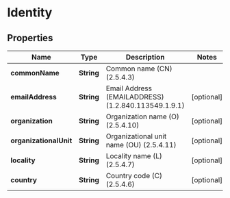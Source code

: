 
# Identity

## Properties
Name | Type | Description | Notes
------------ | ------------- | ------------- | -------------
**commonName** | **String** | Common name (CN) (2.5.4.3) | 
**emailAddress** | **String** | Email Address (EMAILADDRESS) (1.2.840.113549.1.9.1) |  [optional]
**organization** | **String** | Organization name (O) (2.5.4.10) |  [optional]
**organizationalUnit** | **String** | Organizational unit name (OU) (2.5.4.11) |  [optional]
**locality** | **String** | Locality name (L) (2.5.4.7) |  [optional]
**country** | **String** | Country code (C) (2.5.4.6) |  [optional]



